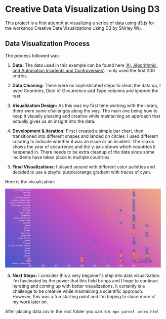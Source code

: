 # Creative Data Visualization Using D3

This project is a first attempt at visualizing a series of data using d3.js for the workshop Creative Data Visualizations Using D3 by Shirley Wu.

## Data Visualization Process

The process followed was:

1. **Data:** The data used in this example can be found here ['AI, Algorithmic, and Automation Incidents and Controversies'](https://www.aiaaic.org/aiaaic-repository/about-the-aiaaic-repository). I only used the first 200 entries.

2. **Data Cleaning:** There were no sophisticated steps to clean the data up, I used Countries, Date of Occurrence and Type columns and ignored the rest.

3. **Visualization Design:** As this was my first time working with the library, there were some challenges along the way. The main one being how to keep it visually pleasing and creative while maintaining an approach that actually gives us an insight into the data.

4. **Development & Iteration:** First I created a simple bar chart, then transitioned into different shapes and landed on circles. I used different coloring to indicate whether it was an issue or an incident. The x-axis shows the year of occurrence and the y-axis shows which countries it happened in. There needs to be extra cleanup of the data since some incidents have taken place in multiple countries.

5. **Final Visualizations:** I played around with different color pallettes and decided to use a playful purple/orange gradient with traces of cyan.

Here is the visualization:

![Screenshot of the data visualization](./screenshot.png)

6. **Next Steps:** I consider this a very beginner's step into data visualization. I'm fascinated by the power that this field brings and I hope to continue iterating and coming up with better visualizations. It certainly is a challenge to be creative while maintaining a scientific approach. However, this was a fun starting point and I'm hoping to share more of my work later on.

After placing data.csv in the root folder you can run:
`npx parcel index.html`

